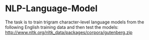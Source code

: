 # NLP-Language-Model
The task is to train trigram character-level language models from the following English training data and then test the models: http://www.nltk.org/nltk_data/packages/corpora/gutenberg.zip
